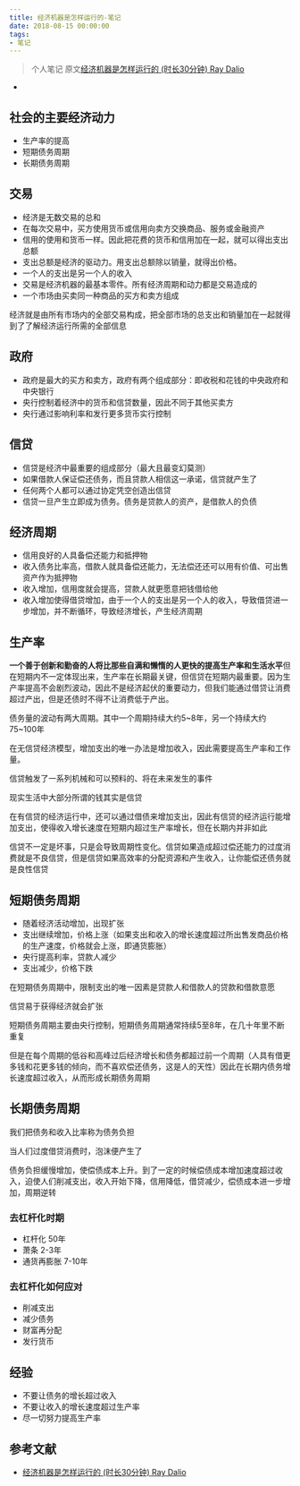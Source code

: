 ```yaml
---
title: 经济机器是怎样运行的-笔记
date: 2018-08-15 00:00:00
tags:
- 笔记
---
```


> 个人笔记 原文[经济机器是怎样运行的 (时长30分钟) Ray Dalio](https://www.youtube.com/watch?v=rFV7wdEX-Mo)
+ <!--more-->

## 社会的主要经济动力

- 生产率的提高
- 短期债务周期
- 长期债务周期

## 交易

- 经济是无数交易的总和
- 在每次交易中，买方使用货币或信用向卖方交换商品、服务或金融资产
- 信用的使用和货币一样。因此把花费的货币和信用加在一起，就可以得出支出总额
- 支出总额是经济的驱动力。用支出总额除以销量，就得出价格。
- 一个人的支出是另一个人的收入
- 交易是经济机器的最基本零件。所有经济周期和动力都是交易造成的
- 一个市场由买卖同一种商品的买方和卖方组成

经济就是由所有市场内的全部交易构成，把全部市场的总支出和销量加在一起就得到了了解经济运行所需的全部信息

## 政府

- 政府是最大的买方和卖方，政府有两个组成部分：即收税和花钱的中央政府和中央银行
- 央行控制着经济中的货币和信贷数量，因此不同于其他买卖方
- 央行通过影响利率和发行更多货币实行控制

## 信贷

- 信贷是经济中最重要的组成部分（最大且最变幻莫测）
- 如果借款人保证偿还债务，而且贷款人相信这一承诺，信贷就产生了
- 任何两个人都可以通过协定凭空创造出信贷
- 信贷一旦产生立即成为债务。债务是贷款人的资产，是借款人的负债

## 经济周期

- 信用良好的人具备偿还能力和抵押物
- 收入债务比率高，借款人就具备偿还能力，无法偿还还可以用有价值、可出售资产作为抵押物
- 收入增加，信用度就会提高，贷款人就更愿意把钱借给他
- 收入增加使得借贷增加，由于一个人的支出是另一个人的收入，导致借贷进一步增加，并不断循环，导致经济增长，产生经济周期

## 生产率

**一个善于创新和勤奋的人将比那些自满和懒惰的人更快的提高生产率和生活水平**但在短期内不一定体现出来，生产率在长期最关键，但信贷在短期内最重要。因为生产率提高不会剧烈波动，因此不是经济起伏的重要动力，但我们能通过借贷让消费超过产出，但是还债时不得不让消费低于产出。

债务量的波动有两大周期。其中一个周期持续大约5~8年，另一个持续大约75~100年

在无信贷经济模型，增加支出的唯一办法是增加收入，因此需要提高生产率和工作量。

信贷触发了一系列机械和可以预料的、将在未来发生的事件

现实生活中大部分所谓的钱其实是信贷

在有信贷的经济运行中，还可以通过借债来增加支出，因此有信贷的经济运行能增加支出，使得收入增长速度在短期内超过生产率增长，但在长期内并非如此

信贷不一定是坏事，只是会导致周期性变化。信贷如果造成超过偿还能力的过度消费就是不良信贷，但是信贷如果高效率的分配资源和产生收入，让你能偿还债务就是良性信贷

## 短期债务周期

- 随着经济活动增加，出现扩张
- 支出继续增加，价格上涨（如果支出和收入的增长速度超过所出售发商品价格的生产速度，价格就会上涨，即通货膨胀）
- 央行提高利率，贷款人减少
- 支出减少，价格下跌

在短期债务周期中，限制支出的唯一因素是贷款人和借款人的贷款和借款意愿

信贷易于获得经济就会扩张

短期债务周期主要由央行控制，短期债务周期通常持续5至8年，在几十年里不断重复

但是在每个周期的低谷和高峰过后经济增长和债务都超过前一个周期（人具有借更多钱和花更多钱的倾向，而不喜欢偿还债务，这是人的天性）因此在长期内债务增长速度超过收入，从而形成长期债务周期

## 长期债务周期

我们把债务和收入比率称为债务负担

当人们过度借贷消费时，泡沫便产生了

债务负担缓慢增加，使偿债成本上升。到了一定的时候偿债成本增加速度超过收入，迫使人们削减支出，收入开始下降，信用降低，借贷减少，偿债成本进一步增加，周期逆转

### 去杠杆化时期

- 杠杆化 50年
- 萧条 2-3年
- 通货再膨胀 7-10年

### 去杠杆化如何应对

- 削减支出
- 减少债务
- 财富再分配
- 发行货币

## 经验

- 不要让债务的增长超过收入
- 不要让收入的增长速度超过生产率
- 尽一切努力提高生产率

## 参考文献

- [经济机器是怎样运行的 (时长30分钟) Ray Dalio](https://www.youtube.com/watch?v=rFV7wdEX-Mo)
